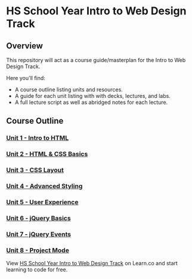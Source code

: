 # HS School Year Intro to Web Design Track

## Overview
This repository will act as a course guide/masterplan for the Intro to Web Design Track.

Here you'll find:

+ A course outline listing units and resources.
+ A guide for each unit listing with with decks, lectures, and labs.
+ A full lecture script as well as abridged notes for each lecture.

## Course Outline

### [Unit 1 - Intro to HTML](unit-01/)

### [Unit 2 - HTML & CSS Basics](unit-02/)

### [Unit 3 - CSS Layout](unit-03/)

### [Unit 4 - Advanced Styling](unit-04/)

### [Unit 5 - User Experience](unit-05/)

### [Unit 6 - jQuery Basics](unit-06/)

### [Unit 7 - jQuery Events](unit-07/)

### [Unit 8 - Project Mode](unit-08/)



<p data-visibility='hidden'>View <a href='https://learn.co/lessons/precollege-school-year-intro-to-web-design-track' title='HS School Year Intro to Web Design Track'>HS School Year Intro to Web Design Track</a> on Learn.co and start learning to code for free.</p>
